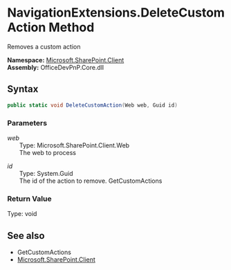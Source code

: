 # NavigationExtensions.DeleteCustomAction Method  
Removes a custom action  

**Namespace:** [Microsoft.SharePoint.Client](Microsoft.SharePoint.Client.md)  
**Assembly:** OfficeDevPnP.Core.dll  
## Syntax
```C#
public static void DeleteCustomAction(Web web, Guid id)
```
### Parameters
*web*  
&emsp;&emsp;Type: Microsoft.SharePoint.Client.Web  
&emsp;&emsp;The web to process  

*id*  
&emsp;&emsp;Type: System.Guid  
&emsp;&emsp;The id of the action to remove. GetCustomActions  

### Return Value
Type: void  

## See also
- GetCustomActions
- [Microsoft.SharePoint.Client](Microsoft.SharePoint.Client.md)
